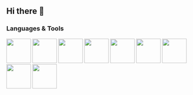 ## Hi there 👋

### Languages & Tools
<p align="left">
  <img src="https://cdn.jsdelivr.net/gh/devicons/devicon@latest/icons/java/java-original.svg" width="64" height="64" />
  <img src="https://cdn.jsdelivr.net/gh/devicons/devicon@latest/icons/processing/processing-original.svg" width="64" height="64" />
  <img src="https://cdn.jsdelivr.net/gh/devicons/devicon@latest/icons/p5js/p5js-original.svg" width="64" height="64" />
  <img src="https://cdn.jsdelivr.net/gh/devicons/devicon@latest/icons/maven/maven-original.svg" width="64" height="64" />
  <img src="https://cdn.jsdelivr.net/gh/devicons/devicon@latest/icons/eclipse/eclipse-original.svg" width="64" height="64" />
  <img src="https://cdn.jsdelivr.net/gh/devicons/devicon@latest/icons/git/git-original.svg" width="64" height="64" />
  <img src="https://cdn.jsdelivr.net/gh/devicons/devicon@latest/icons/github/github-original.svg" width="64" height="64" />
  <img src="https://cdn.jsdelivr.net/gh/devicons/devicon@latest/icons/inkscape/inkscape-original.svg" width="64" height="64" />
  <img src="https://cdn.jsdelivr.net/gh/devicons/devicon@latest/icons/blender/blender-original.svg" width="64" height="64" />
</p>

<!--
**ArtifactForms/ArtifactForms** is a ✨ _special_ ✨ repository because its `README.md` (this file) appears on your GitHub profile.

Here are some ideas to get you started:

- 🔭 I’m currently working on ...
- 🌱 I’m currently learning ...
- 👯 I’m looking to collaborate on ...
- 🤔 I’m looking for help with ...
- 💬 Ask me about ...
- 📫 How to reach me: ...
- 😄 Pronouns: ...
- ⚡ Fun fact: ...
-->
